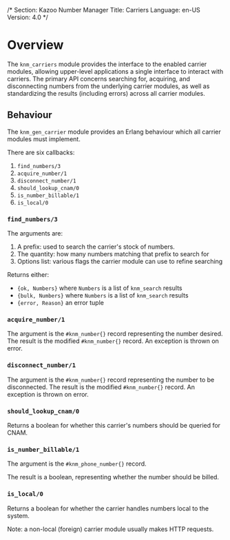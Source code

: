 /*
Section: Kazoo Number Manager
Title: Carriers
Language: en-US
Version: 4.0
*/

# Overview

The `knm_carriers` module provides the interface to the enabled carrier modules, allowing upper-level applications a single interface to interact with carriers.
The primary API concerns searching for, acquiring, and disconnecting numbers from the underlying carrier modules, as well as standardizing the results (including errors) across all carrier modules.

## Behaviour

The `knm_gen_carrier` module provides an Erlang behaviour which all carrier modules must implement.

There are six callbacks:

1. `find_numbers/3`
2. `acquire_number/1`
3. `disconnect_number/1`
4. `should_lookup_cnam/0`
5. `is_number_billable/1`
6. `is_local/0`

### `find_numbers/3`

The arguments are:

1. A prefix: used to search the carrier's stock of numbers.
2. The quantity: how many numbers matching that prefix to search for
3. Options list: various flags the carrier module can use to refine searching

Returns either:
* `{ok, Numbers}` where `Numbers` is a list of `knm_search` results
* `{bulk, Numbers}` where `Numbers` is a list of `knm_search` results
* `{error, Reason}` an error tuple

### `acquire_number/1`

The argument is the `#knm_number{}` record representing the number desired.
The result is the modified `#knm_number{}` record.
An exception is thrown on error.

### `disconnect_number/1`

The argument is the `#knm_number{}` record representing the number to be disconnected.
The result is the modified `#knm_number{}` record.
An exception is thrown on error.

### `should_lookup_cnam/0`

Returns a boolean for whether this carrier's numbers should be queried for CNAM.

### `is_number_billable/1`

The argument is the `#knm_phone_number{}` record.

The result is a boolean, representing whether the number should be billed.

### `is_local/0`

Returns a boolean for whether the carrier handles numbers local to the system.

Note: a non-local (foreign) carrier module usually makes HTTP requests.
